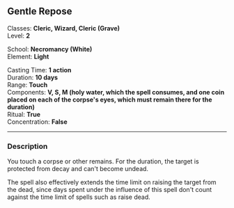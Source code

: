 ## Gentle Repose

Classes: **Cleric, Wizard, Cleric (Grave)**  
Level: **2**  

School: **Necromancy (White)**  
Element: **Light**  

Casting Time: **1 action**  
Duration: **10 days**  
Range: **Touch**  
Components: **V, S, M (holy water, which the spell consumes, and one coin placed on each of the corpse's eyes, which must remain there for the duration)**  
Ritual: **True**  
Concentration: **False**  

------

### Description

You touch a corpse or other remains. For the duration, the target is protected from decay and can't become undead.

The spell also effectively extends the time limit on raising the target from the dead, since days spent under the influence of this spell don't count against the time limit of spells such as raise dead.